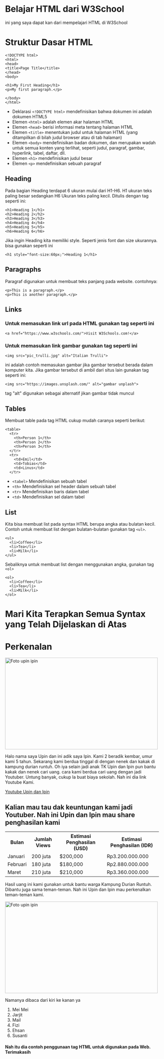# Belajar HTML dari W3School
ini yang saya dapat kan dari mempelajari HTML di W3School

# Struktur Dasar HTML
```
<!DOCTYPE html>
<html>
<head>
<title>Page Title</title>
</head>
<body>

<h1>My First Heading</h1>
<p>My first paragraph.</p>

</body>
</html>
```
- Deklarasi ```<!DOCTYPE html>``` mendefinisikan bahwa dokumen ini adalah dokumen HTML5
- Elemen ```<html>``` adalah elemen akar halaman HTML
- Elemen ```<head>``` berisi informasi meta tentang halaman HTML
- Elemen ```<title>``` menentukan judul untuk halaman HTML (yang ditampilkan di bilah judul browser atau di tab halaman)
- Elemen ```<body>``` mendefinisikan badan dokumen, dan merupakan wadah untuk semua konten yang terlihat, seperti judul, paragraf, gambar, hyperlink, tabel, daftar, dll.
- Elemen ```<h1>``` mendefinisikan judul besar
- Elemen ```<p>``` mendefinisikan sebuah paragraf
  
## Heading
Pada bagian Heading terdapat 6 ukuran mulai dari H1-H6. H1 ukuran teks paling besar sedangkan H6 Ukuran teks paling kecil. Ditulis dengan tag seperti ini:
```
<h1>Heading 1</h1>
<h2>Heading 2</h2>
<h3>Heading 3</h3>
<h4>Heading 4</h4>
<h5>Heading 5</h5>
<h6>Heading 6</h6>
```
Jika ingin Heading kita memiliki style. Seperti jenis font dan size ukurannya. bisa gunakan seperti ini
```
<h1 style="font-size:60px;">Heading 1</h1>
```
## Paragraphs
Paragraf digunakan untuk membuat teks panjang pada website. contohnya:
```
<p>This is a paragraph.</p>
<p>This is another paragraph.</p>
```
## Links
### Untuk memasukan link url pada HTML gunakan tag seperti ini
```
<a href="https://www.w3schools.com/">Visit W3Schools.com!</a>
```
### Untuk memasukan link gambar gunakan tag seperti ini
```
<img src="pic_trulli.jpg" alt="Italian Trulli">
```
ini adalah contoh memasukan gambar jika gambar tersebut berada dalam komputer kita.
Jika gambar tersebut di ambil dari situs lain gunakan tag seperti ini:
```
<img src="https://images.unsplash.com/" alt="gambar unplash">
```
tag "alt" digunakan sebagai alternatif jikan gambar tidak muncul

## Tables
Membuat table pada tag HTML cukup mudah caranya seperti berikut:
```
<table>
  <tr>
    <th>Person 1</th>
    <th>Person 2</th>
    <th>Person 3</th>
  </tr>
  <tr>
    <td>Emil</td>
    <td>Tobias</td>
    <td>Linus</td>
  </tr>
```
- ```<tabel>``` Mendefinisikan sebuah tabel
- ```<th>``` Mendefinisikan sel header dalam sebuah tabel
- ```<tr>``` Mendefinisikan baris dalam tabel
- ```<td>``` Mendefinisikan sel dalam tabel

## List
Kita bisa membuat list pada syntax HTML berupa angka atau bulatan kecil.
Contoh untuk membuat list dengan bulatan-bulatan gunakan tag ``<ul>``.
```
<ul>
  <li>Coffee</li>
  <li>Tea</li>
  <li>Milk</li>
</ul>
```
Sebaliknya untuk membuat list dengan menggunakan angka, gunakan tag ```<ol>```
```
<ol>
  <li>Coffee</li>
  <li>Tea</li>
  <li>Milk</li>
</ol>
```
# Mari Kita Terapkan Semua Syntax yang Telah Dijelaskan di Atas

<h1>Perkenalan</h1>
<img src="https://github.com/user-attachments/assets/316cee15-b8be-4e1e-9e14-d52614817e15" alt="Foto upin ipin" width = "500" height="300">
<p>Halo nama saya Upin dan ini adik saya Ipin. Kami 2 beradik kembar, umur kami 5 tahun. Sekarang kami berdua
 tinggal di dengan nenek dan kakak di kampung durian runtuh. Oh iya selain jadi anak TK Upin dan Ipin pun bantu kakak dan nenek cari uang. 
  cara kami berdua cari uang dengan jadi Youtuber. Untung banyak, cukup la buat biaya sekolah. Nah ini dia link Youtube Kami.
</p>
<a href="https://www.youtube.com/@camorglaw">Youtube Upin dan Ipin</a>

<h2> Kalian mau tau dak keuntungan kami jadi Youtuber. Nah ini Upin dan Ipin mau share penghasilan kami </h2>

 <table>
        <tr>
            <th>Bulan</th>
            <th>Jumlah Views</th>
            <th>Estimasi Penghasilan (USD)</th>
            <th>Estimasi Penghasilan (IDR)</th>
        </tr>
        <tr>
            <td>Januari</td>
            <td>200 juta</td>
            <td>$200,000</td>
            <td>Rp3.200.000.000</td>
        </tr>
        <tr>
            <td>Februari</td>
            <td>180 juta</td>
            <td>$180,000</td>
            <td>Rp2.880.000.000</td>
        </tr>
        <tr>
            <td>Maret</td>
            <td>210 juta</td>
            <td>$210,000</td>
            <td>Rp3.360.000.000</td>
        </tr>
    </table>
    
  <p>Hasil uang ini kami gunakan untuk bantu warga Kampung Durian Runtuh. Dibantu juga sama teman-teman. Nah ini Upin dan Ipin mau perkenalkan teman-teman kami.</p>
  <img src="https://github.com/user-attachments/assets/f3566aff-0b08-4297-9697-f68c16c6ebb5" alt="Foto upin ipin" width = "500" height="300">
  <p>Namanya dibaca dari kiri ke kanan ya</p>
<ol>
  <li>Mei Mei</li>
  <li>Jarjit</li>
  <li>Mail</li>
  <li>Fizi</li>
  <li>Ehsan</li>
  <li>Susanti</li>
</ol>

#### Nah itu dia contoh penggunaan tag HTML untuk digunakan pada Web. Terimakasih

